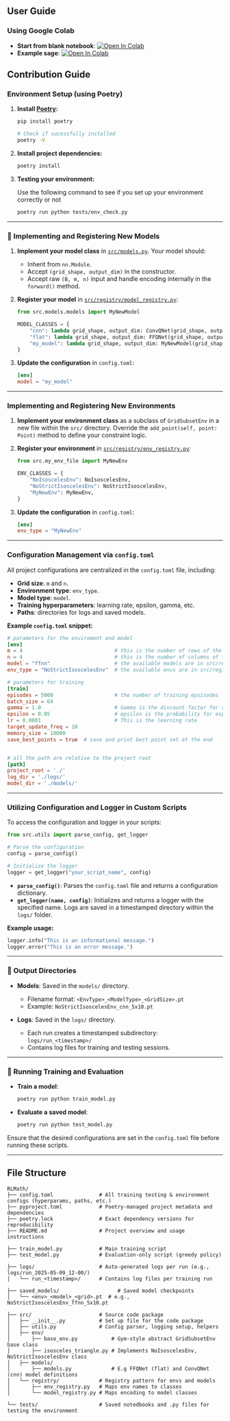 ## User Guide

### Using Google Colab
- **Start from blank notebook**: [![Open In Colab](https://colab.research.google.com/assets/colab-badge.svg)](https://colab.research.google.com/github/TianhaoW/RLMath/blob/master/colab_blank.ipynb)
- **Example sage**: [![Open In Colab](https://colab.research.google.com/assets/colab-badge.svg)](https://colab.research.google.com/github/TianhaoW/RLMath/blob/master/colab_example.ipynb)


## Contribution Guide

### Environment Setup (using Poetry)

1. **Install [Poetry](https://python-poetry.org/docs/#installation):**

   ```bash
   pip install poetry
   
   # Check if sucessfully installed
   poetry -V
   ```

2. **Install project dependencies:**

   ```bash
   poetry install
   ```

3. **Testing your environment:**

   Use the following command to see if you set up your environment correctly or not

   ```bash
   poetry run python tests/env_check.py
   ```

---

### 🧠 Implementing and Registering New Models

1. **Implement your model class** in [`src/models.py`](src/models/models.py). Your model should:

   - Inherit from `nn.Module`.
   - Accept `(grid_shape, output_dim)` in the constructor.
   - Accept raw `(B, m, n)` input and handle encoding internally in the `forward()` method.

2. **Register your model** in [`src/registry/model_registry.py`](src/registry/model_registry.py):

   ```python
   from src.models.models import MyNewModel

   MODEL_CLASSES = {
       "cnn": lambda grid_shape, output_dim: ConvQNet(grid_shape, output_dim),
       "flat": lambda grid_shape, output_dim: FFQNet(grid_shape, output_dim),
       "my_model": lambda grid_shape, output_dim: MyNewModel(grid_shape, output_dim),
   }
   ```

3. **Update the configuration** in `config.toml`:

   ```toml
   [env]
   model = "my_model"
   ```

---

### Implementing and Registering New Environments

1. **Implement your environment class** as a subclass of `GridSubsetEnv` in a new file within the `src/` directory. Override the `add_point(self, point: Point)` method to define your constraint logic.

2. **Register your environment** in [`src/registry/env_registry.py`](src/registry/env_registry.py):

   ```python
   from src.my_env_file import MyNewEnv

   ENV_CLASSES = {
       "NoIsoscelesEnv": NoIsoscelesEnv,
       "NoStrictIsoscelesEnv": NoStrictIsoscelesEnv,
       "MyNewEnv": MyNewEnv,
   }
   ```

3. **Update the configuration** in `config.toml`:

   ```toml
   [env]
   env_type = "MyNewEnv"
   ```

---

###  Configuration Management via `config.toml`

All project configurations are centralized in the `config.toml` file, including:

- **Grid size**: `m` and `n`.
- **Environment type**: `env_type`.
- **Model type**: `model`.
- **Training hyperparameters**: learning rate, epsilon, gamma, etc.
- **Paths**: directories for logs and saved models.

**Example `config.toml` snippet:**

```toml
# parameters for the enviroment and model
[env]
m = 4                              # this is the number of rows of the grid
n = 4                              # this is the number of columns of the grid
model = "ffnn"                     # the available models are in src/registry/model_registry.py
env_type = "NoStrictIsoscelesEnv"  # the available envs are in src/registry/env_registry.py

# parameters for training
[train]
episodes = 5000                    # the number of training epsisodes
batch_size = 64
gamma = 1.0                        # Gamma is the discount factor for reward. We set it to 1 for no discount.
epsilon = 0.05                     # epsilon is the probability for exploring
lr = 0.0001                        # This is the learning rate
target_update_freq = 10
memory_size = 10000
save_best_points = true  # save and print best point set at the end


# all the path are relative to the project root
[path]
project_root = './'
log_dir = './logs/'
model_dir = './models/'
```

---

### Utilizing Configuration and Logger in Custom Scripts

To access the configuration and logger in your scripts:

```python
from src.utils import parse_config, get_logger

# Parse the configuration
config = parse_config()

# Initialize the logger
logger = get_logger("your_script_name", config)
```

- **`parse_config()`**: Parses the `config.toml` file and returns a configuration dictionary.
- **`get_logger(name, config)`**: Initializes and returns a logger with the specified name. Logs are saved in a timestamped directory within the `logs/` folder.

**Example usage:**

```python
logger.info("This is an informational message.")
logger.error("This is an error message.")
```

---

### 📁 Output Directories

- **Models**: Saved in the `models/` directory.
  - Filename format: `<EnvType>_<ModelType>_<GridSize>.pt`
  - Example: `NoStrictIsoscelesEnv_cnn_5x10.pt`

- **Logs**: Saved in the `logs/` directory.
  - Each run creates a timestamped subdirectory: `logs/run_<timestamp>/`
  - Contains log files for training and testing sessions.

---

### 🧪 Running Training and Evaluation

- **Train a model**:

  ```bash
  poetry run python train_model.py
  ```

- **Evaluate a saved model**:

  ```bash
  poetry run python test_model.py
  ```

Ensure that the desired configurations are set in the `config.toml` file before running these scripts.

---



## File Structure
```
RLMath/
├── config.toml               # All training testing & environment configs (hyperparams, paths, etc.)
├── pyproject.toml            # Poetry-managed project metadata and dependencies
├── poetry.lock               # Exact dependency versions for reproducibility
├── README.md                 # Project overview and usage instructions

├── train_model.py            # Main training script
├── test_model.py             # Evaluation-only script (greedy policy)

├── logs/                     # Auto-generated logs per run (e.g., logs/run_2025-05-09_12-00/)
│   └── run_<timestamp>/      # Contains log files per training run

├── saved_models/                   # Saved model checkpoints
│   └── <env>_<model>_<grid>.pt  # e.g., NoStrictIsoscelesEnv_ffnn_5x10.pt

├── src/                      # Source code package
│   ├── __init__.py           # Set up file for the code package    
│   ├── utils.py              # Config parser, logging setup, helpers
│   ├── env/  
│       ├── base_env.py           # Gym-style abstract GridSubsetEnv base class
│       ├── isosceles_triangle.py # Implements NoIsoscelesEnv, NoStrictIsoscelesEnv class
│   ├── models/  
│       ├── models.py             # E.g FFQNet (flat) and ConvQNet (cnn) model definitions
│   └── registry/             # Registry pattern for envs and models
│       ├── env_registry.py   # Maps env names to classes
│       └── model_registry.py # Maps encoding to model classes

└── tests/                    # Saved notedbooks and .py files for testing the environment 
```